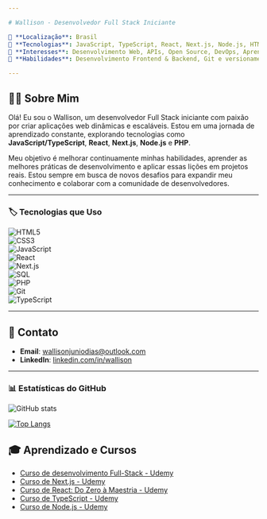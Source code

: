 ```yaml
---

# Wallison - Desenvolvedor Full Stack Iniciante

🔹 **Localização**: Brasil  
🔹 **Tecnologias**: JavaScript, TypeScript, React, Next.js, Node.js, HTML, CSS, Git, SQL  
🔹 **Interesses**: Desenvolvimento Web, APIs, Open Source, DevOps, Aprendizado contínuo  
🔹 **Habilidades**: Desenvolvimento Frontend & Backend, Git e versionamento de código, Aprendizado de novas tecnologias

---
```


## 👨‍💻 Sobre Mim

Olá! Eu sou o Wallison, um desenvolvedor Full Stack iniciante com paixão por criar aplicações web dinâmicas e escaláveis. Estou em uma jornada de aprendizado constante, explorando tecnologias como **JavaScript/TypeScript**, **React**, **Next.js**, **Node.js** e **PHP**.

Meu objetivo é melhorar continuamente minhas habilidades, aprender as melhores práticas de desenvolvimento e aplicar essas lições em projetos reais. Estou sempre em busca de novos desafios para expandir meu conhecimento e colaborar com a comunidade de desenvolvedores.

---

### 🏷️ Tecnologias que Uso

![HTML5](https://img.shields.io/badge/HTML5-%E2%9C%94-orange?style=flat-square&logo=html5&logoColor=white)  
![CSS3](https://img.shields.io/badge/CSS3-%E2%9C%94-blue?style=flat-square&logo=css3&logoColor=white)  
![JavaScript](https://img.shields.io/badge/JavaScript-%E2%9C%94-yellow?style=flat-square&logo=javascript&logoColor=white)  
![React](https://img.shields.io/badge/React-%E2%9C%94-61DAFB?style=flat-square&logo=react&logoColor=black)  
![Next.js](https://img.shields.io/badge/Next.js-%E2%9C%94-000000?style=flat-square&logo=next.js&logoColor=white)  
![SQL](https://img.shields.io/badge/SQL-%E2%9C%94-003B57?style=flat-square&logo=postgresql&logoColor=white)  
![PHP](https://img.shields.io/badge/PHP-%E2%9C%94-777BB4?style=flat-square&logo=php&logoColor=white)  
![Git](https://img.shields.io/badge/Git-%E2%9C%94-F05032?style=flat-square&logo=git&logoColor=white)  
![TypeScript](https://img.shields.io/badge/TypeScript-%E2%9C%94-007ACC?style=flat-square&logo=typescript&logoColor=white)  

---

## 📩 Contato

- **Email**: [wallisonjuniodias@outlook.com](mailto:wallisonjuniodias@outlook.com)  
- **LinkedIn**: [linkedin.com/in/wallison](https://www.linkedin.com/in/wallison)  

---

### 📊 Estatísticas do GitHub

![GitHub stats](https://github-readme-stats.vercel.app/api?username=WalliCode&show_icons=true&hide_title=true&count_private=true&hide=prs&theme=radical)

[![Top Langs](https://github-readme-stats.vercel.app/api/top-langs/?username=WalliCode&layout=compact&theme=radical)](https://github.com/anuraghazra/github-readme-stats)

## 🎓 Aprendizado e Cursos

- [Curso de desenvolvimento Full-Stack - Udemy](https://www.udemy.com/course/web-completo/?couponCode=ST19MT121224)  
- [Curso de Next.js - Udemy](https://www.udemy.com)  
- [Curso de React: Do Zero à Maestria - Udemy](https://www.udemy.com)  
- [Curso de TypeScript - Udemy](https://www.udemy.com)  
- [Curso de Node.js - Udemy](https://www.udemy.com)  
